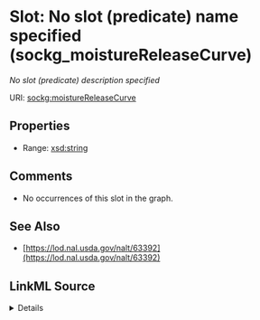 

# Slot: No slot (predicate) name specified (sockg_moistureReleaseCurve)


_No slot (predicate) description specified_







URI: [sockg:moistureReleaseCurve](https://idir.uta.edu/sockg-ontology/docs/moistureReleaseCurve)



<!-- no inheritance hierarchy -->








## Properties

* Range: [xsd:string](http://www.w3.org/2001/XMLSchema#string)





## Comments

* No occurrences of this slot in the graph.

## See Also

* [https://lod.nal.usda.gov/nalt/63392](https://lod.nal.usda.gov/nalt/63392)



## LinkML Source

<details>

```yaml
name: sockg_moistureReleaseCurve
description: No slot (predicate) description specified
title: No slot (predicate) name specified
comments:
- No occurrences of this slot in the graph.
from_schema: soc-kg
see_also:
- https://lod.nal.usda.gov/nalt/63392
rank: 1000
domain: sockg_SoilPhysicalSample
slot_uri: sockg:moistureReleaseCurve
alias: sockg_moistureReleaseCurve
range: string

```
</details>